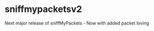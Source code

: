 sniffmypacketsv2
================

Next major release of sniffMyPackets - Now with added packet loving

